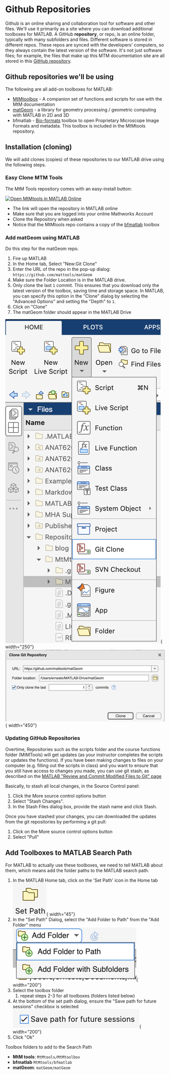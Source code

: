 # Github Repositories

Github is an online sharing and collaboration tool for software and other files. We'll use it primarily as a site where you can download additional toolboxes for MATLAB. A GitHub **repository**, or repo, is an online folder, typically with many subfolders and files. Different software is stored in different repos. These repos are synced with the developers' computers, so they always contain the latest version of the software. It's not just software files; for example, the files that make up this MTM documentation site are all stored in this [GitHub repository](https://github.com/salcedoe/MtMdocs).

## Github repositories we'll be using

The following are all add-on toolboxes for MATLAB:

- [MtMtoolbox](https://github.com/salcedoe/MtMtools/tree/main/toolbox) - A companion set of functions and scripts for use with the MtM documentation
- [matGeom](https://github.com/mattools/matGeom) - a library for geometry processing / geometric computing with MATLAB in 2D and 3D
- bfmatlab - [Bio-formats](https://www.openmicroscopy.org/bio-formats/) toolbox to open Proprietary Microscope Image Formats and metadata. This toolbox is included in the MtMtools repository.

## Installation (cloning)

We will add clones (copies) of these repositories to our MATLAB drive using the following steps.

### Easy Clone MTM Tools

The MtM Tools repository comes with an easy-install button:

[![Open MtMtools in MATLAB Online](https://www.mathworks.com/images/responsive/global/open-in-matlab-online.svg)](https://matlab.mathworks.com/open/github/v1?repo=salcedoe/MtMtools)

- The link will open the repository in MATLAB online
- Make sure that you are logged into your online Mathworks Account
- Clone the Repository when asked
- Notice that the MtMtools repo contains a copy of the [bfmatlab](https://github.com/ome/bioformats/releases)  toolbox

### Add matGeom using MATLAB

Do this step for the matGeom repo.

1. Fire up MATLAB  
2. In the Home tab, Select "New:Git Clone"  
3. Enter the URL of the repo in the pop-up dialog: `https://github.com/mattools/matGeom`
4. Make sure the Folder Location is in the MATLAB drive.
5. Only clone the last `1` commit. This ensures that you download only the latest version of the toolbox, saving time and storage space. In MATLAB, you can specify this option in the "Clone" dialog by selecting the "Advanced Options" and setting the "Depth" to `1`.
6. Click on "Clone"  
7. The matGeom folder should appear in the MATLAB Drive  

![New Git Clone Menu](images/menu-new-git-clone.png){ width="250"} ![git clone dialog window](images/dialog-add-git-clone.png){ width="450"}

### Updating GitHub Repositories

Overtime, Repositories such as the scripts folder and the course functions folder (MtMTools) will get updates (as your instructor completes the scripts or updates the functions). If you have been making changes to files on your computer (e.g. filling out the scripts in class) and you want to ensure that you still have access to changes you made, you can use git stash, as described on the [MATLAB "Review and Commit Modified Files to Git" page](https://www.mathworks.com/help/matlab/matlab_prog/review-and-commit-modified-files-to-git.html)

Basically, to stash all local changes, in the Source Control panel:

1. Click the More source control options button
2. Select "Stash Changes".
3. In the Stash Files dialog box, provide the stash name and click Stash.

Once you have stashed your changes, you can downloaded the updates from the git repositories by performing a git pull:

1. Click on the More source control options button
2. Select "Pull"


## Add Toolboxes to MATLAB Search Path

For MATLAB to actually use these toolboxes, we need to tell MATLAB about them, which means add the folder paths to the MATLAB search path.

1. In the MATLAB Home tab, click on the 'Set Path' icon in the Home tab  ![icon set path](images/icon-set-path.png){ width="45"}
2. In the "Set Path" Dialog, select the "Add Folder to Path" from the "Add Folder" menu
   ![img-name](images/dialog-menu-add-folder-to-path.png){ width="200"}
3. Select the toolbox folder
   1. repeat steps 2-3 for all toolboxes (folders listed below)
4. At the bottom of the set path dialog, ensure the "Save path for future sessions" checkbox is selected
   ![img-name](images/icon-save-path-future.png){ width="200"}
5. Click "Ok"

Toolbox folders to add to the Search Path

- **MtM tools**: `MtMtools/MtMtoolbox`
- **bfmatlab** `MtMtools/bfmatlab`
- **matGeom**: `matGeom/matGeom`
